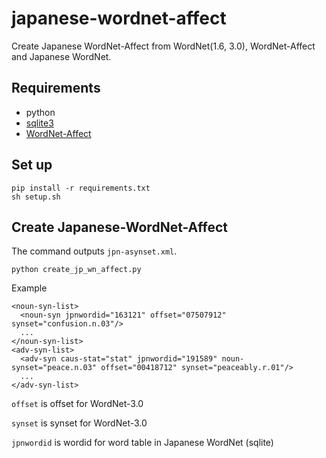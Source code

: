 japanese-wordnet-affect
=======================

Create Japanese WordNet-Affect from WordNet(1.6, 3.0), WordNet-Affect and Japanese WordNet.


Requirements
-------------

- python
- [sqlite3](http://www.sqlite.org/download.html)
- [WordNet-Affect](http://wndomains.fbk.eu/wnaffect.html)


Set up
-------

```
pip install -r requirements.txt
sh setup.sh
```


Create Japanese-WordNet-Affect
------------------------------

The command outputs `jpn-asynset.xml`.

```
python create_jp_wn_affect.py
```

Example
```
<noun-syn-list>
  <noun-syn jpnwordid="163121" offset="07507912" synset="confusion.n.03"/>
  ...
</noun-syn-list>
<adv-syn-list>
  <adv-syn caus-stat="stat" jpnwordid="191589" noun-synset="peace.n.03" offset="00418712" synset="peaceably.r.01"/>
  ...
</adv-syn-list>
```

`offset` is offset for WordNet-3.0

`synset` is synset for WordNet-3.0

`jpnwordid` is wordid for word table in Japanese WordNet (sqlite)

